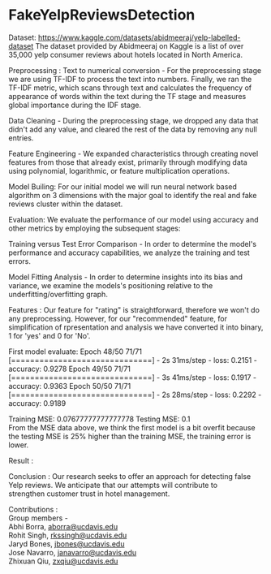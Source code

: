 # FakeYelpReviewsDetection

Dataset:
https://www.kaggle.com/datasets/abidmeeraj/yelp-labelled-dataset
The dataset provided by Abidmeeraj on Kaggle is a list of over 35,000 yelp consumer reviews about hotels located in North America. 


Preprocessing : 
Text to numerical conversion - For the preprocessing stage we are using TF-IDF to process the text into numbers.
Finally, we ran the TF-IDF metric, which scans through text and calculates the frequency of appearance of words within the text during the TF stage and measures global importance during the IDF stage. 

Data Cleaning - During the preprocessing stage, we dropped any data that didn't add any value, and cleared the rest of the data by removing any null entries.

Feature Engineering - We expanded characteristics through creating novel features from those that already exist, primarily through modifying data using polynomial, logarithmic, or feature multiplication operations.


Model Builing:
For our initial model we will run neural network based algorithm on 3 dimensions with the major goal to identify the real and fake reviews cluster within the dataset.


Evaluation:
We evaluate the performance of our model using accuracy and other metrics by employing the subsequent stages:

Training versus Test Error Comparison - In order to determine the model's performance and accuracy capabilities, we analyze the training and test errors.

Model Fitting Analysis - In order to determine insights into its bias and variance, we examine the models's positioning relative to the underfitting/overfitting graph. 


Features : 
Our feature for "rating" is straightforward, therefore we won't do any preprocessing. 
However, for our "recommended" feature, for simplification of rpresentation and analysis we have converted it into binary, 1 for 'yes' and 0 for 'No'.

First model evaluate:
Epoch 48/50
71/71 [==============================] - 2s 31ms/step - loss: 0.2151 - accuracy: 0.9278
Epoch 49/50
71/71 [==============================] - 3s 41ms/step - loss: 0.1917 - accuracy: 0.9363
Epoch 50/50
71/71 [==============================] - 2s 28ms/step - loss: 0.2292 - accuracy: 0.9189

Training MSE: 0.07677777777777778
Testing MSE: 0.1                                                                                                                                                                                             
From the MSE data above, we think the first model is a bit overfit because the testing MSE is 25% higher than the training MSE, the training error is lower.


Result :


Conclusion : 
Our research seeks to offer an approach for detecting false Yelp reviews. We anticipate that our attempts will contribute to strengthen customer trust in hotel management. 


Contributions :  
Group members -                                                                                                                                                    
Abhi Borra,	aborra@ucdavis.edu                                                                                                            
Rohit Singh,	rkssingh@ucdavis.edu                                                                                                              
Jaryd Bones,	jbones@ucdavis.edu                                                                                                                 
Jose Navarro,	janavarro@ucdavis.edu                                                                                                             
Zhixuan Qiu,	zxqiu@ucdavis.edu



